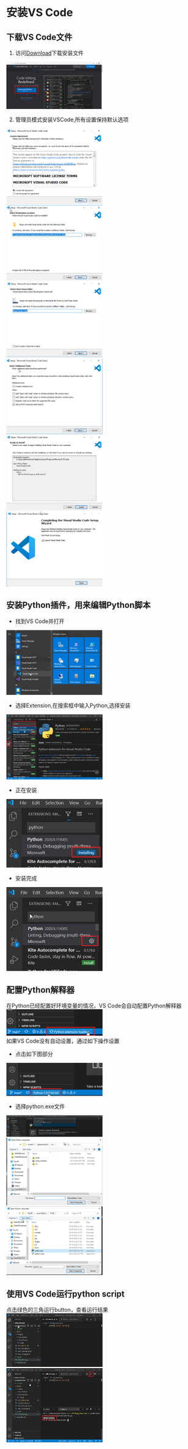 # 安装VS Code 
## 下载VS Code文件  

1. 访问[Download](https://code.visualstudio.com/)下载安装文件  
<img src="https://github.com/Alex-Ji/AutomateTest/raw/main/Notes/Images/Env_VSCode/1.png" width="50%">  

2. 管理员模式安装VSCode,所有设置保持默认选项  
<img src="https://github.com/Alex-Ji/AutomateTest/raw/main/Notes/Images/Env_VSCode/2.png" width="50%">  
<img src="https://github.com/Alex-Ji/AutomateTest/raw/main/Notes/Images/Env_VSCode/3.png" width="50%">  
<img src="https://github.com/Alex-Ji/AutomateTest/raw/main/Notes/Images/Env_VSCode/6.png" width="50%">  
<img src="https://github.com/Alex-Ji/AutomateTest/raw/main/Notes/Images/Env_VSCode/7.png" width="50%">  
<img src="https://github.com/Alex-Ji/AutomateTest/raw/main/Notes/Images/Env_VSCode/8.png" width="50%">  
<img src="https://github.com/Alex-Ji/AutomateTest/raw/main/Notes/Images/Env_VSCode/9.png" width="50%">  

## 安装Python插件，用来编辑Python脚本
- 找到VS Code并打开  
<img src="https://github.com/Alex-Ji/AutomateTest/raw/main/Notes/Images/Env_VSCode/10.png" width="50%">  

- 选择Extension,在搜索框中输入Python,选择安装  
<img src="https://github.com/Alex-Ji/AutomateTest/raw/main/Notes/Images/Env_VSCode/11.png" width="50%"> 

- 正在安装  
<img src="https://github.com/Alex-Ji/AutomateTest/raw/main/Notes/Images/Env_VSCode/12.png" width="50%">  

- 安装完成  
<img src="https://github.com/Alex-Ji/AutomateTest/raw/main/Notes/Images/Env_VSCode/13.png" width="50%"> 

## 配置Python解释器  
在Python已经配置好环境变量的情况，VS Code会自动配置Python解释器  
<img src="https://github.com/Alex-Ji/AutomateTest/raw/main/Notes/Images/Env_VSCode/15.png" width="50%">  
如果VS Code没有自动设置，通过如下操作设置  

- 点击如下图部分  
<img src="https://github.com/Alex-Ji/AutomateTest/raw/main/Notes/Images/Env_VSCode/16.png" width="50%"> 

- 选择python.exe文件
<img src="https://github.com/Alex-Ji/AutomateTest/raw/main/Notes/Images/Env_VSCode/18.png" width="50%">  
<img src="https://github.com/Alex-Ji/AutomateTest/raw/main/Notes/Images/Env_VSCode/19.png" width="50%">  
<img src="https://github.com/Alex-Ji/AutomateTest/raw/main/Notes/Images/Env_VSCode/20.png" width="50%">  

## 使用VS Code运行python script  
点击绿色的三角运行button，查看运行结果  
<img src="https://github.com/Alex-Ji/AutomateTest/raw/main/Notes/Images/Env_VSCode/21.png" width="50%">  
<img src="https://github.com/Alex-Ji/AutomateTest/raw/main/Notes/Images/Env_VSCode/22.png" width="50%"> 